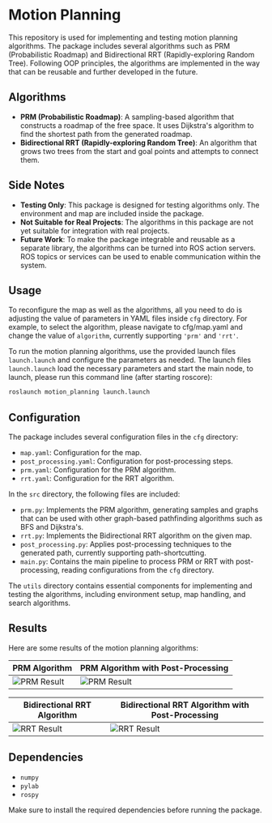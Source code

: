 # Motion Planning

This repository is used for implementing and testing motion planning algorithms. The package includes several algorithms such as PRM (Probabilistic Roadmap) and Bidirectional RRT (Rapidly-exploring Random Tree). Following OOP principles, the algorithms are implemented in the way that can be reusable and further developed in the future.

## Algorithms

- **PRM (Probabilistic Roadmap)**: A sampling-based algorithm that constructs a roadmap of the free space. It uses Dijkstra's algorithm to find the shortest path from the generated roadmap.
- **Bidirectional RRT (Rapidly-exploring Random Tree)**: An algorithm that grows two trees from the start and goal points and attempts to connect them.

## Side Notes

- **Testing Only**: This package is designed for testing algorithms only. The environment and map are included inside the package.
- **Not Suitable for Real Projects**: The algorithms in this package are not yet suitable for integration with real projects.
- **Future Work**: To make the package integrable and reusable as a separate library, the algorithms can be turned into ROS action servers. ROS topics or services can be used to enable communication within the system.

## Usage
To reconfigure the map as well as the algorithms, all you need to do is adjusting the value of parameters in YAML files inside `cfg` directory. For example, to select the algorithm, please navigate to cfg/map.yaml and change the value of `algorithm`, currently supporting `'prm'` and `'rrt'`.

To run the motion planning algorithms, use the provided launch files `launch.launch` and configure the parameters as needed. The launch files `launch.launch` load the necessary parameters and start the main node, to launch, please run this command line (after starting roscore):
```bash
roslaunch motion_planning launch.launch
```

## Configuration

The package includes several configuration files in the `cfg` directory:

- `map.yaml`: Configuration for the map.
- `post_processing.yaml`: Configuration for post-processing steps.
- `prm.yaml`: Configuration for the PRM algorithm.
- `rrt.yaml`: Configuration for the RRT algorithm.

In the `src` directory, the following files are included:
- `prm.py`: Implements the PRM algorithm, generating samples and graphs that can be used with other graph-based pathfinding algorithms such as BFS and Dijkstra's.
- `rrt.py`: Implements the Bidirectional RRT algorithm on the given map.
- `post_processing.py`: Applies post-processing techniques to the generated path, currently supporting path-shortcutting.
- `main.py`: Contains the main pipeline to process PRM or RRT with post-processing, reading configurations from the `cfg` directory.

The `utils` directory contains essential components for implementing and testing the algorithms, including environment setup, map handling, and search algorithms. 

## Results

Here are some results of the motion planning algorithms:

| PRM Algorithm | PRM Algorithm with Post-Processing |
|---------------------------------------|------------------------------------|
| ![PRM Result](src/motion_planning/docs/imgs/prm_no_shorcutting.png) | ![PRM Result](src/motion_planning/docs/imgs/prm_shorcutting.png) |

| Bidirectional RRT Algorithm | Bidirectional RRT Algorithm with Post-Processing |
|-----------------------------|--------------------------------------------------|
| ![RRT Result](src/motion_planning/docs/imgs/rrt_no_shortcutting.png) | ![RRT Result](src/motion_planning/docs/imgs/rrt_shortcutting.png) |

## Dependencies

- `numpy`
- `pylab`
- `rospy`

Make sure to install the required dependencies before running the package.
